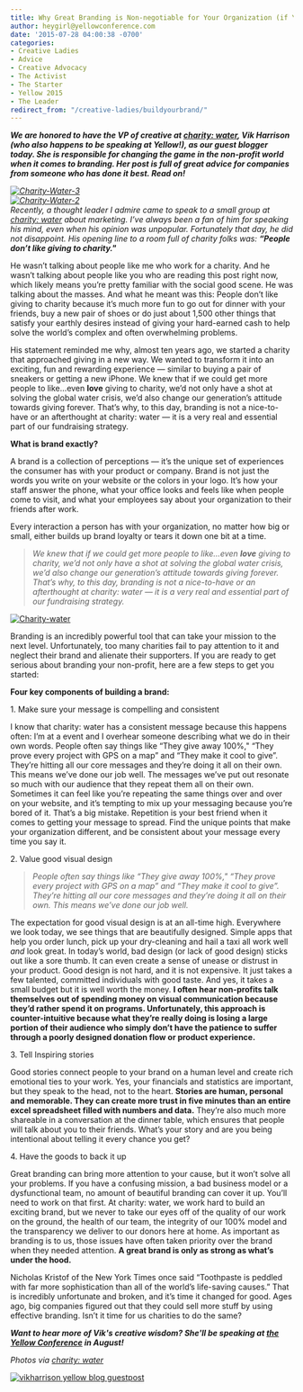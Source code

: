 ```yaml
---
title: Why Great Branding is Non-negotiable for Your Organization (if You Want to Change the World)
author: heygirl@yellowconference.com
date: '2015-07-28 04:00:38 -0700'
categories:
- Creative Ladies
- Advice
- Creative Advocacy
- The Activist
- The Starter
- Yellow 2015
- The Leader
redirect_from: "/creative-ladies/buildyourbrand/"
---
```


_**We are honored to have the VP of creative at [charity: water](http://www.charitywater.org/?utm_medium=ppc&utm_source=adwords&utm_campaign=brand&utm_content=brandcw5&gclid=Cj0KEQjw58ytBRDMg-HVn4LuqasBEiQAhPkhuva01B7FnDK4xjZHpqwDvJq6gZzb5sD-aQ1eKogXYG0aAj-58P8HAQ), Vik Harrison (who also happens to be speaking at Yellow!), as our guest blogger today. She is responsible for changing the game in the non-profit world when it comes to branding. Her post is full of great advice for companies from someone who has done it best. Read on!**_

_[![Charity-Water-3](https://s3.amazonaws.com/yellow-files/blog/2015/07/Charity-Water-3.png)](https://s3.amazonaws.com/yellow-files/blog/2015/07/Charity-Water-3.png)  
[![Charity-Water-2](https://s3.amazonaws.com/yellow-files/blog/2015/07/Charity-Water-2.png)](https://s3.amazonaws.com/yellow-files/blog/2015/07/Charity-Water-2.png)[  
](https://s3.amazonaws.com/yellow-files/blog/2015/07/7304235038_1b126734c0_o.jpg)Recently, a thought leader I admire came to speak to a small group at [charity: water](http://www.charitywater.org/) about marketing. I’ve always been a fan of him for speaking his mind, even when his opinion was unpopular. Fortunately that day, he did not disappoint. His opening line to a room full of charity folks was: **“People don’t like giving to charity."**_

He wasn’t talking about people like me who work for a charity. And he wasn’t talking about people like you who are reading this post right now, which likely means you’re pretty familiar with the social good scene. He was talking about the masses. And what he meant was this: People don’t like giving to charity because it’s much more fun to go out for dinner with your friends, buy a new pair of shoes or do just about 1,500 other things that satisfy your earthly desires instead of giving your hard-earned cash to help solve the world’s complex and often overwhelming problems.

His statement reminded me why, almost ten years ago, we started a charity that approached giving in a new way. We wanted to transform it into an exciting, fun and rewarding experience — similar to buying a pair of sneakers or getting a new iPhone. We knew that if we could get more people to like…even **love** giving to charity, we’d not only have a shot at solving the global water crisis, we’d also change our generation’s attitude towards giving forever. That’s why, to this day, branding is not a nice-to-have or an afterthought at charity: water — it is a very real and essential part of our fundraising strategy.

**What is brand exactly?**

A brand is a collection of perceptions — it’s the unique set of experiences the consumer has with your product or company. Brand is not just the words you write on your website or the colors in your logo. It’s how your staff answer the phone, what your office looks and feels like when people come to visit, and what your employees say about your organization to their friends after work.

Every interaction a person has with your organization, no matter how big or small, either builds up brand loyalty or tears it down one bit at a time.

> _We knew that if we could get more people to like…even **love** giving to charity, we’d not only have a shot at solving the global water crisis, we’d also change our generation’s attitude towards giving forever. That’s why, to this day, branding is not a nice-to-have or an afterthought at charity: water — it is a very real and essential part of our fundraising strategy._

[![Charity-water](https://s3.amazonaws.com/yellow-files/blog/2015/07/Charity-water.png)](https://s3.amazonaws.com/yellow-files/blog/2015/07/Charity-water.png)

Branding is an incredibly powerful tool that can take your mission to the next level. Unfortunately, too many charities fail to pay attention to it and neglect their brand and alienate their supporters. If you are ready to get serious about branding your non-profit, here are a few steps to get you started:

**Four key components of building a brand:**

1\. Make sure your message is compelling and consistent

I know that charity: water has a consistent message because this happens often: I’m at a event and I overhear someone describing what we do in their own words. People often say things like “They give away 100%," “They prove every project with GPS on a map” and “They make it cool to give”. They’re hitting all our core messages and they’re doing it all on their own. This means we’ve done our job well. The messages we’ve put out resonate so much with our audience that they repeat them all on their own. Sometimes it can feel like you’re repeating the same things over and over on your website, and it’s tempting to mix up your messaging because you’re bored of it. That’s a big mistake. Repetition is your best friend when it comes to getting your message to spread. Find the unique points that make your organization different, and be consistent about your message every time you say it.

2\. Value good visual design

> _People often say things like “They give away 100%," “They prove every project with GPS on a map” and “They make it cool to give”. They’re hitting all our core messages and they’re doing it all on their own. This means we’ve done our job well._

The expectation for good visual design is at an all-time high. Everywhere we look today, we see things that are beautifully designed. Simple apps that help you order lunch, pick up your dry-cleaning and hail a taxi all work well _and_ look great. In today’s world, bad design (or lack of good design) sticks out like a sore thumb. It can even create a sense of unease or distrust in your product. Good design is not hard, and it is not expensive. It just takes a few talented, committed individuals with good taste. And yes, it takes a small budget but it is well worth the money. **I often hear non-profits talk themselves out of spending money on visual communication because they’d rather spend it on programs. Unfortunately, this approach is counter-intuitive because what they’re really doing is losing a large portion of their audience who simply don’t have the patience to suffer through a poorly designed donation flow or product experience.**

3\. Tell Inspiring stories

Good stories connect people to your brand on a human level and create rich emotional ties to your work. Yes, your financials and statistics are important, but they speak to the head, not to the heart. **Stories are human, personal and memorable. They can create more trust in five minutes than an entire excel spreadsheet filled with numbers and data.** They’re also much more shareable in a conversation at the dinner table, which ensures that people will talk about you to their friends. What’s your story and are you being intentional about telling it every chance you get?

4\. Have the goods to back it up

Great branding can bring more attention to your cause, but it won’t solve all your problems. If you have a confusing mission, a bad business model or a dysfunctional team, no amount of beautiful branding can cover it up. You’ll need to work on that first. At charity: water, we work hard to build an exciting brand, but we never to take our eyes off of the quality of our work on the ground, the health of our team, the integrity of our 100% model and the transparency we deliver to our donors here at home. As important as branding is to us, those issues have often taken priority over the brand when they needed attention. **A great brand is only as strong as what’s under the hood.**

Nicholas Kristof of the New York Times once said “Toothpaste is peddled with far more sophistication than all of the world’s life-saving causes.” That is incredibly unfortunate and broken, and it’s time it changed for good. Ages ago, big companies figured out that they could sell more stuff by using effective branding. Isn’t it time for us charities to do the same?

**_Want to hear more of Vik's creative wisdom? She'll be speaking at [the Yellow Conference](http://yellowconference.com/) in August!_**

_Photos via [charity: water](http://www.charitywater.org/?utm_medium=ppc&utm_source=adwords&utm_campaign=brand&utm_content=brandcw5&gclid=Cj0KEQjw58ytBRDMg-HVn4LuqasBEiQAhPkhuva01B7FnDK4xjZHpqwDvJq6gZzb5sD-aQ1eKogXYG0aAj-58P8HAQ)_

[![vikharrison yellow blog guestpost](https://s3.amazonaws.com/yellow-files/blog/2015/07/vikharrison.jpg)](http://www.charitywater.org/?utm_medium=ppc&utm_source=adwords&utm_campaign=brand&utm_content=brandcw5&gclid=Cj0KEQjw58ytBRDMg-HVn4LuqasBEiQAhPkhuva01B7FnDK4xjZHpqwDvJq6gZzb5sD-aQ1eKogXYG0aAj-58P8HAQ)
